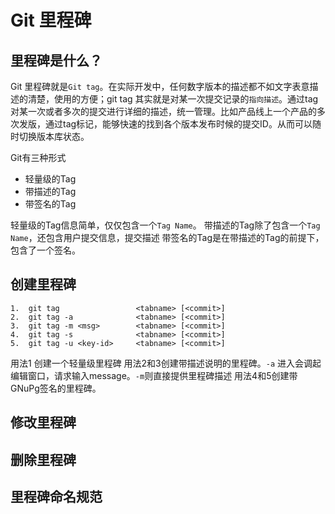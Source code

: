 # Git 里程碑

## 里程碑是什么？
Git 里程碑就是`Git tag`。在实际开发中，任何数字版本的描述都不如文字表意描述的清楚，使用的方便；git tag 其实就是对某一次提交记录的`指向描述`。通过tag对某一次或者多次的提交进行详细的描述，统一管理。比如产品线上一个产品的多次发版，通过tag标记，能够快速的找到各个版本发布时候的提交ID。从而可以随时切换版本库状态。

Git有三种形式	

* 轻量级的Tag 
* 带描述的Tag
* 带签名的Tag

轻量级的Tag信息简单，仅仅包含一个`Tag Name`。
带描述的Tag除了包含一个`Tag Name`，还包含用户提交信息，提交描述
带签名的Tag是在带描述的Tag的前提下，包含了一个签名。


## 创建里程碑

	1. 	git tag 				<tabname> [<commit>]
	2. 	git tag -a 				<tabname> [<commit>]
	3. 	git tag -m <msg> 		<tabname> [<commit>]
	4. 	git tag -s				<tabname> [<commit>]
	5. 	git tag -u <key-id>		<tabname> [<commit>]


用法1 创建一个轻量级里程碑
用法2和3创建带描述说明的里程碑。`-a` 进入会调起编辑窗口，请求输入message。`-m`则直接提供里程碑描述
用法4和5创建带GNuPg签名的里程碑。


## 修改里程碑

## 删除里程碑

## 里程碑命名规范
